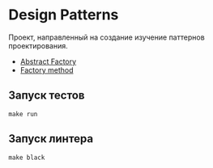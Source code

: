 # Design Patterns

Проект, направленный на создание изучение паттернов проектирования.

- [Abstract Factory](https://github.com/xh4vm/design_patterns/tree/master/patterns/abstract_factory)
- [Factory method](https://github.com/xh4vm/design_patterns/tree/master/patterns/factory_method)


## Запуск тестов
`make run`

## Запуск линтера
`make black`
